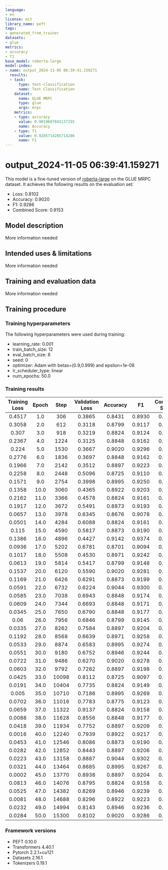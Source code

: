 ```yaml
---
language:
- en
license: mit
library_name: peft
tags:
- generated_from_trainer
datasets:
- glue
metrics:
- accuracy
- f1
base_model: roberta-large
model-index:
- name: output_2024-11-05 06:39:41.159271
  results:
  - task:
      type: text-classification
      name: Text Classification
    dataset:
      name: GLUE MRPC
      type: glue
      args: mrpc
    metrics:
    - type: accuracy
      value: 0.9019607843137255
      name: Accuracy
    - type: f1
      value: 0.9285714285714286
      name: F1
---
```


<!-- This model card has been generated automatically according to the information the Trainer had access to. You
should probably proofread and complete it, then remove this comment. -->

# output_2024-11-05 06:39:41.159271

This model is a fine-tuned version of [roberta-large](https://huggingface.co/roberta-large) on the GLUE MRPC dataset.
It achieves the following results on the evaluation set:
- Loss: 0.8102
- Accuracy: 0.9020
- F1: 0.9286
- Combined Score: 0.9153

## Model description

More information needed

## Intended uses & limitations

More information needed

## Training and evaluation data

More information needed

## Training procedure

### Training hyperparameters

The following hyperparameters were used during training:
- learning_rate: 0.001
- train_batch_size: 12
- eval_batch_size: 8
- seed: 0
- optimizer: Adam with betas=(0.9,0.999) and epsilon=1e-08
- lr_scheduler_type: linear
- num_epochs: 50.0

### Training results

| Training Loss | Epoch | Step  | Validation Loss | Accuracy | F1     | Combined Score |
|:-------------:|:-----:|:-----:|:---------------:|:--------:|:------:|:--------------:|
| 0.4517        | 1.0   | 306   | 0.3865          | 0.8431   | 0.8930 | 0.8681         |
| 0.3058        | 2.0   | 612   | 0.3118          | 0.8799   | 0.9117 | 0.8958         |
| 0.307         | 3.0   | 918   | 0.3219          | 0.8824   | 0.9124 | 0.8974         |
| 0.2367        | 4.0   | 1224  | 0.3125          | 0.8848   | 0.9162 | 0.9005         |
| 0.224         | 5.0   | 1530  | 0.3667          | 0.9020   | 0.9296 | 0.9158         |
| 0.2776        | 6.0   | 1836  | 0.3697          | 0.8848   | 0.9162 | 0.9005         |
| 0.1966        | 7.0   | 2142  | 0.3512          | 0.8897   | 0.9223 | 0.9060         |
| 0.2258        | 8.0   | 2448  | 0.5096          | 0.8725   | 0.9110 | 0.8918         |
| 0.1571        | 9.0   | 2754  | 0.3998          | 0.8995   | 0.9250 | 0.9123         |
| 0.1358        | 10.0  | 3060  | 0.4365          | 0.8922   | 0.9203 | 0.9062         |
| 0.2162        | 11.0  | 3366  | 0.4578          | 0.8824   | 0.9161 | 0.8992         |
| 0.1917        | 12.0  | 3672  | 0.5491          | 0.8873   | 0.9193 | 0.9033         |
| 0.0657        | 13.0  | 3978  | 0.6345          | 0.8676   | 0.9078 | 0.8877         |
| 0.0501        | 14.0  | 4284  | 0.6088          | 0.8824   | 0.9161 | 0.8992         |
| 0.115         | 15.0  | 4590  | 0.5817          | 0.8873   | 0.9190 | 0.9031         |
| 0.1386        | 16.0  | 4896  | 0.4427          | 0.9142   | 0.9374 | 0.9258         |
| 0.0936        | 17.0  | 5202  | 0.6781          | 0.8701   | 0.9094 | 0.8897         |
| 0.1017        | 18.0  | 5508  | 0.4530          | 0.8971   | 0.9242 | 0.9106         |
| 0.0613        | 19.0  | 5814  | 0.5417          | 0.8799   | 0.9148 | 0.8973         |
| 0.1537        | 20.0  | 6120  | 0.5590          | 0.9020   | 0.9281 | 0.9150         |
| 0.1169        | 21.0  | 6426  | 0.6291          | 0.8873   | 0.9199 | 0.9036         |
| 0.0591        | 22.0  | 6732  | 0.6224          | 0.9044   | 0.9300 | 0.9172         |
| 0.0585        | 23.0  | 7038  | 0.6943          | 0.8848   | 0.9174 | 0.9011         |
| 0.0609        | 24.0  | 7344  | 0.6693          | 0.8848   | 0.9171 | 0.9010         |
| 0.0345        | 25.0  | 7650  | 0.6790          | 0.8848   | 0.9177 | 0.9012         |
| 0.06          | 26.0  | 7956  | 0.6846          | 0.8799   | 0.9145 | 0.8972         |
| 0.0335        | 27.0  | 8262  | 0.7584          | 0.8897   | 0.9204 | 0.9050         |
| 0.1192        | 28.0  | 8568  | 0.6639          | 0.8971   | 0.9258 | 0.9114         |
| 0.0533        | 29.0  | 8874  | 0.6583          | 0.8995   | 0.9274 | 0.9135         |
| 0.0551        | 30.0  | 9180  | 0.6752          | 0.8946   | 0.9244 | 0.9095         |
| 0.0722        | 31.0  | 9486  | 0.6270          | 0.9020   | 0.9278 | 0.9149         |
| 0.0603        | 32.0  | 9792  | 0.7282          | 0.8897   | 0.9198 | 0.9047         |
| 0.0425        | 33.0  | 10098 | 0.8112          | 0.8725   | 0.9097 | 0.8911         |
| 0.0191        | 34.0  | 10404 | 0.7735          | 0.8824   | 0.9149 | 0.8986         |
| 0.005         | 35.0  | 10710 | 0.7186          | 0.8995   | 0.9269 | 0.9132         |
| 0.0702        | 36.0  | 11016 | 0.7783          | 0.8775   | 0.9123 | 0.8949         |
| 0.0659        | 37.0  | 11322 | 0.9137          | 0.8824   | 0.9158 | 0.8991         |
| 0.0088        | 38.0  | 11628 | 0.8556          | 0.8848   | 0.9177 | 0.9012         |
| 0.0418        | 39.0  | 11934 | 0.7752          | 0.8897   | 0.9209 | 0.9053         |
| 0.0016        | 40.0  | 12240 | 0.7939          | 0.8922   | 0.9217 | 0.9069         |
| 0.0453        | 41.0  | 12546 | 0.8086          | 0.8873   | 0.9190 | 0.9031         |
| 0.0282        | 42.0  | 12852 | 0.8443          | 0.8897   | 0.9206 | 0.9052         |
| 0.0223        | 43.0  | 13158 | 0.8887          | 0.9044   | 0.9302 | 0.9173         |
| 0.0321        | 44.0  | 13464 | 0.8685          | 0.8995   | 0.9267 | 0.9131         |
| 0.0002        | 45.0  | 13770 | 0.8938          | 0.8897   | 0.9204 | 0.9050         |
| 0.0813        | 46.0  | 14076 | 0.8795          | 0.8824   | 0.9158 | 0.8991         |
| 0.0525        | 47.0  | 14382 | 0.8269          | 0.8946   | 0.9239 | 0.9093         |
| 0.0081        | 48.0  | 14688 | 0.8296          | 0.8922   | 0.9223 | 0.9072         |
| 0.0232        | 49.0  | 14994 | 0.8143          | 0.8946   | 0.9236 | 0.9091         |
| 0.0284        | 50.0  | 15300 | 0.8102          | 0.9020   | 0.9286 | 0.9153         |


### Framework versions

- PEFT 0.10.0
- Transformers 4.40.1
- Pytorch 2.2.1+cu121
- Datasets 2.16.1
- Tokenizers 0.19.1
